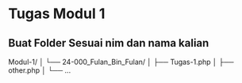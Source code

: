 # Tugas Modul 1

## Buat Folder Sesuai nim dan nama kalian

Modul-1/
│   └── 24-000_Fulan_Bin_Fulan/
│       ├── Tugas-1.php
│       ├── other.php
│       └── ...

